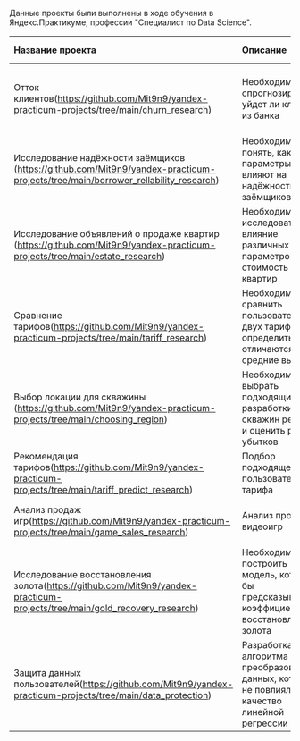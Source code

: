 Данные проекты были выполнены в ходе обучения в Яндекс.Практикуме, профессии  "Специалист по Data Science".

| Название проекта | Описание | Используемые библиотеки | 
| :---------------------- | :---------------------- | :---------------------- |
| Отток клиентов(https://github.com/Mit9n9/yandex-practicum-projects/tree/main/churn_research) | Необходимо спрогнозировать, уйдет ли клиент из банка | *pandas*, *sklearn*, *seaborn*, *numpy*, *LightGBM*, *matplotlib* |
| Исследование надёжности заёмщиков (https://github.com/Mit9n9/yandex-practicum-projects/tree/main/borrower_rellability_research) | Необходимо понять, какие параметры влияют на надёжность заёмщиков | *pandas* |
| Исследование объявлений о продаже квартир (https://github.com/Mit9n9/yandex-practicum-projects/tree/main/estate_research) | Необходимо исследовать влияние различных параметров на стоимость квартир | *pandas* |
| Сравнение тарифов(https://github.com/Mit9n9/yandex-practicum-projects/tree/main/tariff_research)  | Необходимо сравнить пользователей двух тарифов и определить отличаются ли средние выручки | *pandas*, *matplotlib*, *scipy*|
| Выбор локации для скважины (https://github.com/Mit9n9/yandex-practicum-projects/tree/main/choosing_region)  | Необходимо выбрать подходящий для разработки скважин регион и оценить риски убытков | *pandas*, *matplotlib*, *seaborn*, *sklearn*|
| Рекомендация тарифов(https://github.com/Mit9n9/yandex-practicum-projects/tree/main/tariff_predict_research)  | Подбор подходящего для пользователя тарифа | *pandas*,*sklearn*, *xgboost*|
| Анализ продаж игр(https://github.com/Mit9n9/yandex-practicum-projects/tree/main/game_sales_research) | Анализ продаж видеоигр | *pandas*, *matplotlib*, *seaborn*, *numpy*, *scipy*|
| Исследование восстановления золота(https://github.com/Mit9n9/yandex-practicum-projects/tree/main/gold_recovery_research) | Необходимо построить модель, которая бы предсказывала коэффициент восстановления золота | *pandas*, *matplotlib*, *seaborn*, *numpy*, *sklearn*, *LightGBM*|
| Защита данных пользователей(https://github.com/Mit9n9/yandex-practicum-projects/tree/main/data_protection) | Разработка алгоритма преобразования данных, который не повлиял бы на качество линейной регрессии | *pandas*, *numpy*, *sklearn*|
